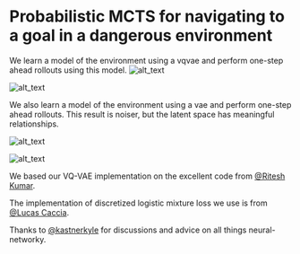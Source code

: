 # Probabilistic MCTS for navigating to a goal in a dangerous environment

We learn a model of the environment using a vqvae and perform one-step ahead rollouts using this model. 
![alt_text](https://github.com/johannah/trajectories/blob/master/imgs/true_step_seed_930_vqvae.gif)

![alt_text](https://github.com/johannah/trajectories/blob/master/imgs/playout_step_seed_930_vqvae.gif)


We also learn a model of the environment using a vae and perform one-step ahead rollouts. This result is noiser, but the latent space has meaningful relationships. 

![alt_text](https://github.com/johannah/trajectories/blob/master/imgs/true_step_seed_930_vae.gif)


![alt_text](https://github.com/johannah/trajectories/blob/master/imgs/playout_step_seed_930_vae.gif)

We based our VQ-VAE implementation on the excellent code from [@Ritesh Kumar](https://github.com/ritheshkumar95/vq-vae-exps). 

The implementation of discretized logistic mixture loss we use is from  [@Lucas Caccia](https://github.com/pclucas14/pixel-cnn-pp/blob/master/utils.py).

Thanks to [@kastnerkyle](https://github.com/kastnerkyle) for discussions and advice on all things neural-networky. 

